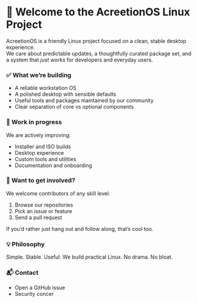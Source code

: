 # 👋 Welcome to the AcreetionOS Linux Project

AcreetionOS is a friendly Linux project focused on a clean, stable desktop experience.  
We care about predictable updates, a thoughtfully curated package set, and a system that *just works* for developers and everyday users.

### ✅ What we’re building
- A reliable workstation OS
- A polished desktop with sensible defaults
- Useful tools and packages maintained by our community
- Clear separation of core vs optional components

### 🚧 Work in progress
We are actively improving:
- Installer and ISO builds
- Desktop experience
- Custom tools and utilities
- Documentation and onboarding

### 🤝 Want to get involved?
We welcome contributors of any skill level.

1. Browse our repositories  
2. Pick an issue or feature  
3. Send a pull request

If you’d rather just hang out and follow along, that’s cool too.

### 💡 Philosophy
Simple. Stable. Useful.
We build practical Linux. No drama. No bloat.

### 📬 Contact
- Open a GitHub issue
- Security concer
